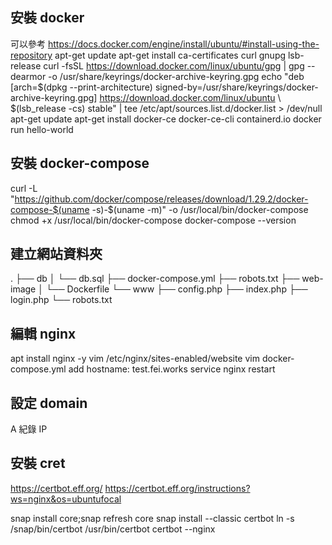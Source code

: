 

## 安裝 docker 
可以參考 https://docs.docker.com/engine/install/ubuntu/#install-using-the-repository
apt-get update
apt-get install ca-certificates curl gnupg lsb-release
curl -fsSL https://download.docker.com/linux/ubuntu/gpg | gpg --dearmor -o /usr/share/keyrings/docker-archive-keyring.gpg
echo   "deb [arch=$(dpkg --print-architecture) signed-by=/usr/share/keyrings/docker-archive-keyring.gpg] https://download.docker.com/linux/ubuntu \  $(lsb_release -cs) stable" | tee /etc/apt/sources.list.d/docker.list > /dev/null
apt-get update
apt-get install docker-ce docker-ce-cli containerd.io
docker run hello-world

## 安裝 docker-compose
curl -L "https://github.com/docker/compose/releases/download/1.29.2/docker-compose-$(uname -s)-$(uname -m)" -o /usr/local/bin/docker-compose
chmod +x /usr/local/bin/docker-compose
docker-compose --version


## 建立網站資料夾
.
├── db
│   └── db.sql
├── docker-compose.yml
├── robots.txt
├── web-image
│   └── Dockerfile
└── www
    ├── config.php
    ├── index.php
    ├── login.php
    └── robots.txt


## 編輯 nginx 
apt install nginx -y
vim /etc/nginx/sites-enabled/website
vim docker-compose.yml
add hostname: test.fei.works
service nginx restart



## 設定 domain
A 紀錄 IP




## 安裝 cret
https://certbot.eff.org/
https://certbot.eff.org/instructions?ws=nginx&os=ubuntufocal

snap install core;snap refresh core
snap install --classic certbot
ln -s /snap/bin/certbot /usr/bin/certbot
certbot --nginx